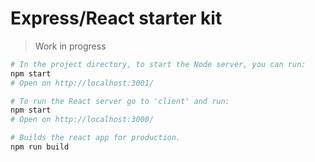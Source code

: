 # Express/React starter kit

> Work in progress


```sh
# In the project directory, to start the Node server, you can run:
npm start
# Open on http://localhost:3001/

# To run the React server go to 'client' and run:
npm start
# Open on http://localhost:3000/

# Builds the react app for production.
npm run build
```
